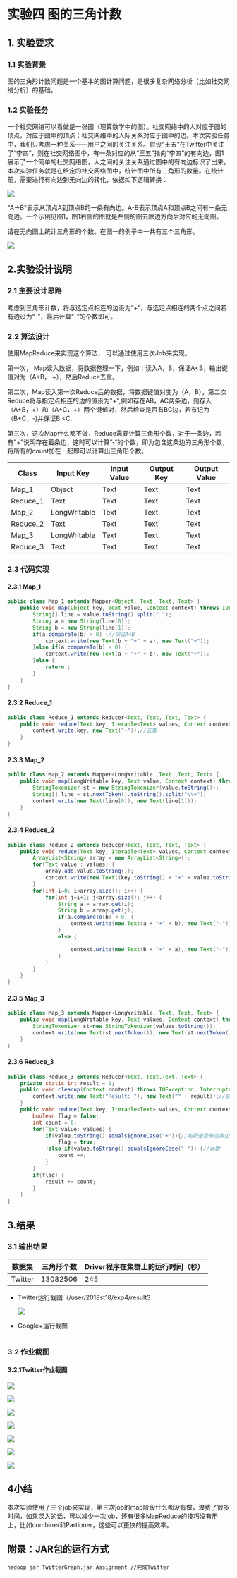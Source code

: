 # 实验四 图的三角计数

## 1. 实验要求

### 1.1 实验背景

  图的三角形计数问题是一个基本的图计算问题，是很多复杂网络分析（比如社交网络分析）的基础。

### 1.2 实验任务

  一个社交网络可以看做是一张图（理算数学中的图）。社交网络中的人对应于图的顶点，对应于图中的顶点；社交网络中的人际关系对应于图中的边。本次实验任务中，我们只考虑一种关系——用户之间的关注关系。假设“王五”在Twitter中关注了“李四”，则在社交网络图中，有一条对应的从“王五”指向“李四”的有向边，图1展示了一个简单的社交网络图，人之间的关注关系通过图中的有向边标识了出来。本次实验任务就是在给定的社交网络图中，统计图中所有三角形的数量。在统计前，需要进行有向边到无向边的转化，依据如下逻辑转换：

![](C:\Users\28096\Desktop\2018-11-19_21-05-04.png)

  "A->B"表示从顶点A到顶点B的一条有向边。A-B表示顶点A和顶点B之间有一条无向边。一个示例见图1，图1右侧的图就是左侧的图去除边方向后对应的无向图。

  请在无向图上统计三角形的个数。在图一的例子中一共有三个三角形。

![](C:\Users\28096\Desktop\2018-11-19_21-11-28.png)



## 2.实验设计说明

### 2.1 主要设计思路 

  考虑到三角形计数，将与选定点相连的边设为“+”，与选定点相连的两个点之间若有边设为“-”，最后计算“-”的个数即可。

### 2.2 算法设计

  使用MapReduce来实现这个算法， 可以通过使用三次Job来实现。

  第一次， Map读入数据，将数据整理一下，例如：读入A，B，保证A<B，输出键值对为（A+B， +），然后Reduce去重。

  第二次，Map读入第一次Reduce后的数据，将数据键值对变为（A，B），第二次Reduce将与指定点相连的边的值设为"+",例如存在AB，AC两条边，则存入（A+B，+）和（A+C，+）两个键值对，然后检查是否有BC边，若有记为（B+C，-)并保证B <C.

第三次，这次Map什么都不做，Reduce需要计算三角形个数，对于一条边，若有"+"说明存在着条边，这时可以计算”-“的个数，即为包含这条边的三角形个数，将所有的count加在一起即可以计算出三角形个数。

| Class    | Input Key    | Input Value | Output Key | Output Value |
| -------- | ------------ | ----------- | ---------- | ------------ |
| Map_1    | Object       | Text        | Text       | Text         |
| Reduce_1 | Text         | Text        | Text       | Text         |
| Map_2    | LongWritable | Text        | Text       | Text         |
| Reduce_2 | Text         | Text        | Text       | Text         |
| Map_3    | LongWritable | Text        | Text       | Text         |
| Reduce_3 | Text         | Text        | Text       | Text         |

### 2.3 代码实现

#### 2.3.1 Map_1

```java
public class Map_1 extends Mapper<Object, Text, Text, Text> {
    public void map(Object key, Text value, Context context) throws IOException, InterruptedException {
        String[] line = value.toString().split(" ");
        String a = new String(line[0]);
        String b = new String(line[1]);
        if(a.compareTo(b) > 0) {//保证A<B
            context.write(new Text(b + "+" + a), new Text("+"));
        }else if(a.compareTo(b) < 0) {
            context.write(new Text(a + "+" + b), new Text("+"));
        }else {
            return ;
        }
    }
}
```

#### 2.3.2 Reduce_1

```java
public class Reduce_1 extends Reducer<Text, Text, Text, Text> {
    public void reduce(Text key, Iterable<Text> values, Context context) throws IOException, InterruptedException {
        context.write(key, new Text("+"));//去重
    }
}
```

#### 2.3.3 Map_2

```java
public class Map_2 extends Mapper<LongWritable ,Text ,Text, Text> {
    public void map(LongWritable key, Text value, Context context) throws IOException, InterruptedException {
        StringTokenizer st = new StringTokenizer(value.toString());
        String[] line = st.nextToken().toString().split("\\+");
        context.write(new Text(line[0]), new Text(line[1]));
    }
}
```

#### 2.3.4 Reduce_2

```java
public class Reduce_2 extends Reducer<Text, Text, Text, Text> {
    public void reduce(Text key, Iterable<Text> values, Context context) throws IOException, InterruptedException {
        ArrayList<String> array = new ArrayList<String>();
        for(Text value : values) {
            array.add(value.toString());
            context.write(new Text((key.toString() + "+" + value.toString())), new Text("+"));
        }
        for(int i=0; i<array.size(); i++) {
            for(int j=i+1; j<array.size(); j++) {
                String a = array.get(i);
                String b = array.get(j);
                if(a.compareTo(b) < 0) {
                    context.write(new Text(a + "+" + b), new Text("-"));//"-"表示邻边关系
                }
                else {

                    context.write(new Text(b + "+" + a), new Text("-"));
                }
            }
        }
    }
}
```



#### 2.3.5 Map_3

```java
public class Map_3 extends Mapper<LongWritable, Text, Text, Text> {
    public void map(LongWritable key, Text values, Context context) throws IOException, InterruptedException {
        StringTokenizer st=new StringTokenizer(values.toString());
        context.write(new Text(st.nextToken()), new Text(st.nextToken()));//什么都不做
    }
}
```



#### 2.3.6 Reduce_3

```java
public class Reduce_3 extends Reducer<Text, Text,Text, Text> {
    private static int result = 0;
    public void cleanup(Context context) throws IOException, InterruptedException {
        context.write(new Text("Result: "), new Text("" + result));//输出结果
    }
    public void reduce(Text key, Iterable<Text> values, Context context) throws IOException, InterruptedException {
        boolean flag = false;
        int count = 0;
        for(Text value: values) {
            if(value.toString().equalsIgnoreCase("+")){//判断是否有这条边
                flag = true;
            }else if(value.toString().equalsIgnoreCase("-")) {//计数
                count ++;
            }
        }
        if(flag) {
            result += count;
        }
    }
}
```



## 3.结果

### 3.1 输出结果

| 数据集  | 三角形个数 | Driver程序在集群上的运行时间（秒） |
| ------- | ---------- | ---------------------------------- |
| Twitter | 13082506   | 245                                |

* Twitter运行截图（/user/2018st18/exp4/result3

  ![](C:\Users\28096\Desktop\MapReduce4\2018-11-19_16-25-32.png)

* Google+运行截图

  ![]()

### 3.2 作业截图

#### 3.2.1Twitter作业截图



![](E:\MapReduce4\MapReduce4\all.png)



![](E:\MapReduce4\MapReduce4\Job1.png)

![](E:\MapReduce4\MapReduce4\Job1_1.png)

![](E:\MapReduce4\MapReduce4\Job2.png)

![](E:\MapReduce4\MapReduce4\Job2_1.png)

![](E:\MapReduce4\MapReduce4\Job3.png)

![](E:\MapReduce4\MapReduce4\Job3_1.png)

## 4小结

​	本次实验使用了三个job来实现，第三次job的map阶段什么都没有做，浪费了很多时间，如果深入的话，可以减少一次job，还有很多MapReduce的技巧没有用上，比如combiner和Partioner，这些可以更快的提高效率。

## 附录：JAR包的运行方式

```shell
hadoop jar TwitterGraph.jar Assignment //完成Twitter
```

